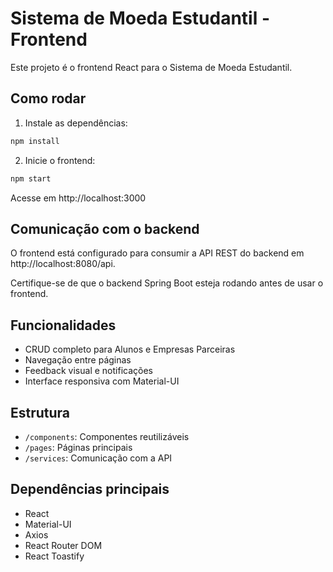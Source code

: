 # Sistema de Moeda Estudantil - Frontend

Este projeto é o frontend React para o Sistema de Moeda Estudantil.

## Como rodar

1. Instale as dependências:

```bash
npm install
```

2. Inicie o frontend:

```bash
npm start
```

Acesse em http://localhost:3000

## Comunicação com o backend

O frontend está configurado para consumir a API REST do backend em http://localhost:8080/api.

Certifique-se de que o backend Spring Boot esteja rodando antes de usar o frontend.

## Funcionalidades

- CRUD completo para Alunos e Empresas Parceiras
- Navegação entre páginas
- Feedback visual e notificações
- Interface responsiva com Material-UI

## Estrutura

- `/components`: Componentes reutilizáveis
- `/pages`: Páginas principais
- `/services`: Comunicação com a API

## Dependências principais
- React
- Material-UI
- Axios
- React Router DOM
- React Toastify
